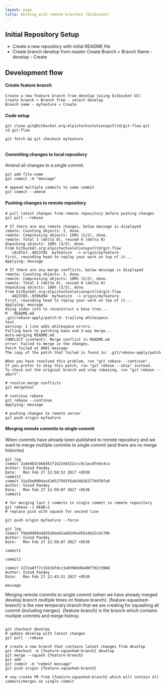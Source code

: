 ```yaml
---
layout: page
title: Working with remote branches (bitbucket)
---
```


## Initial Repository Setup
* Create a new repository with initial README file
* Create branch develop from master
    Create Branch > Branch Name - develop - Create 

## Development flow 

#### Create feature branch
```
Create a new feature branch from develop (using bitbucket UI)  
Create branch > Branch from - select develop  
Branch name - myfeature > Create 
```

#### Code setup
```
git clone git@bitbucket.org:elpistechsolutionspvtltd/git-flow.git
cd git-flow

git fetch && git checkout myfeature


```
                    
#### Commiting changes to local repository
Amend all changes to a single commit.

```
git add file-name
git commit -m "message"

# append multiple commits to same commit
git commit --amend    
```    


#### Pushing changes to remote repository

```
# pull latest changes from remote repository before pushing changes
git pull --rebase 
```

```
# If there are any remote changes, below message is displayed
remote: Counting objects: 3, done.
remote: Compressing objects: 100% (2/2), done.
remote: Total 3 (delta 0), reused 0 (delta 0)
Unpacking objects: 100% (3/3), done.
From bitbucket.org:elpistechsolutionspvtltd/git-flow
   c8c07e7..4023785  myfeature  -> origin/myfeature
First, rewinding head to replay your work on top of it...
Applying: message
```

```
# If there are any merge conflicts, below message is displayed
remote: Counting objects: 3, done.
remote: Compressing objects: 100% (2/2), done.
remote: Total 3 (delta 0), reused 0 (delta 0)
Unpacking objects: 100% (3/3), done.
From bitbucket.org:elpistechsolutionspvtltd/git-flow
   4023785..9396d94  myfeature  -> origin/myfeature
First, rewinding head to replay your work on top of it...
Applying: message
Using index info to reconstruct a base tree...
M	README.md
.git/rebase-apply/patch:9: trailing whitespace.
test 
warning: 1 line adds whitespace errors.
Falling back to patching base and 3-way merge...
Auto-merging README.md
CONFLICT (content): Merge conflict in README.md
error: Failed to merge in the changes.
Patch failed at 0001 message
The copy of the patch that failed is found in: .git/rebase-apply/patch

When you have resolved this problem, run "git rebase --continue".
If you prefer to skip this patch, run "git rebase --skip" instead.
To check out the original branch and stop rebasing, run "git rebase --abort".

# resolve merge conflicts
git mergetool 

# continue rebase
git rebase --continue
Applying: message
```

```
# pushing changes to remote server
git push origin myfeature

```

#### Merging remote commits to single commit

When commits have already been published to remote repository and we want to merge multiple commits to single commit (and there are no merge histories)

```
git log
commit 2a4e0b3cb68361f1b22e0152ccc9c1ac8fedc4ca
Author: Vinod Pandey
Date:   Mon Feb 27 12:58:52 2017 +0530
commit2
commit 31e2be090dac63d527503f6ab34b263774978fa0
Author: Vinod Pandey
Date:   Mon Feb 27 12:58:07 2017 +0530
commit1
    
# for merging last 2 commits in single commit in remote repository    
git rebase -i HEAD~2
# replace pick with squash for second line

git push origin myfeature --force

git log
commit f9eb0d99a4d262bbe62a4b545ed5614b22cdc70b
Author: Vinod Pandey 
Date:   Mon Feb 27 12:58:07 2017 +0530

commit1
    
commit2

commit 2272a6ff7c31b16fdcc3a039bbdb4d0f7d2c5988
Author: Vinod Pandey
Date:   Mon Feb 27 12:43:31 2017 +0530

message

```
Merging remote commits to single commit (when we have already merged develop branch multiple times on feature branch).
{feature-squashed-branch} is the new temporary branch that we are creating for squashing all commit (including merges). {feature-branch} is the branch which contains multiple commits and merge histroy.

```

git checkout develop
# update develop with latest changes
git pull --rebase

# create a new branch that contains latest changes from develop
git checkout -b {feature-squashed-branch} develop
git merge --squash {feature-branch}
git add .
git commit -m "commit message"
git push origin {feature-squashed-branch}

# now create PR from {feature-squashed-branch} which will contain all commits/merges as single commit

```

